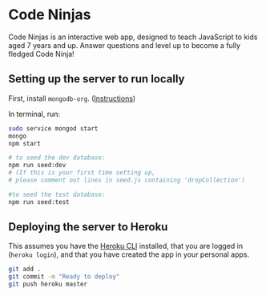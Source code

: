 # Code Ninjas

Code Ninjas is an interactive web app, designed to teach JavaScript to kids aged 7 years and up. Answer questions and level up to become a fully fledged Code Ninja!

## Setting up the server to run locally

First, install `mongodb-org`. ([Instructions](https://docs.mongodb.com/manual/administration/install-community/))

In terminal, run:

```bash
sudo service mongod start
mongo
npm start

# to seed the dev database:
npm run seed:dev
# (If this is your first time setting up,
# please comment out lines in seed.js containing 'dropCollection')

#to seed the test database:
npm run seed:test
```

## Deploying the server to Heroku

This assumes you have the [Heroku CLI](https://devcenter.heroku.com/articles/heroku-cli) installed, that you are logged in (`heroku login`), and that you have created the app in your personal apps.

```bash
git add .
git commit -m "Ready to deploy"
git push heroku master
```

